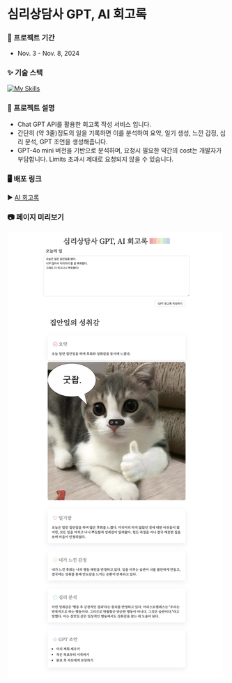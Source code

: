 # 심리상담사 GPT, AI 회고록
### 🚀 프로젝트 기간
- Nov. 3 - Nov. 8, 2024

### ✨ 기술 스택
[![My Skills](https://skillicons.dev/icons?i=js,react,vite,styledcomponents,&theme=light)](https://skillicons.dev)

### 📃 프로젝트 설명
- Chat GPT API를 활용한 회고록 작성 서비스 입니다.
- 간단히 (약 3줄)정도의 일을 기록하면 이를 분석하여 요약, 일기 생성, 느낀 감정, 심리 분석, GPT 조언을 생성해줍니다.
- GPT-4o mini 버전을 기반으로 분석하며, 요청시 필요한 약간의 cost는 개발자가 부담합니다. Limits 초과시 제대로 요청되지 않을 수 있습니다.
  

### 🖥️ 배포 링크
▶️ [AI 회고록](https://ai-diary-b9iolx51z-yungan9s-projects.vercel.app "GPT 기반 회고록 써보기")


### 📷 페이지 미리보기
![test_img](/test_img.jpeg)
